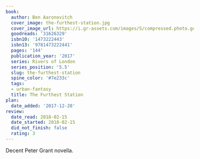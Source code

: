 ```yaml
---
book:
  author: Ben Aaronovitch
  cover_image: the-furthest-station.jpg
  cover_image_url: https://i.gr-assets.com/images/S/compressed.photo.goodreads.com/books/1488204086l/31626329._SX98_.jpg
  goodreads: '31626329'
  isbn10: '1473222443'
  isbn13: '9781473222441'
  pages: '144'
  publication_year: '2017'
  series: Rivers of London
  series_position: '5.5'
  slug: the-furthest-station
  spine_color: '#7e233c'
  tags:
  - urban-fantasy
  title: The Furthest Station
plan:
  date_added: '2017-12-20'
review:
  date_read: 2018-02-15
  date_started: 2018-02-15
  did_not_finish: false
  rating: 3
---
```


Decent Peter Grant novella.
